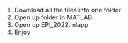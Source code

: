 1. Download all the files into one folder
2. Open up folder in MATLAB
3. Open up EPI_2022.mlapp
5. Enjoy
